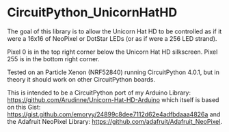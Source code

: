 # CircuitPython_UnicornHatHD

The goal of this library is to allow the Unicorn Hat HD to be controlled as if it were a 16x16 of NeoPixel or DotStar LEDs (or as if were a 256 LED strand).

Pixel 0 is in the top right corner below the Unicorn Hat HD silkscreen. Pixel 255 is in the bottom right corner. 

Tested on an Particle Xenon (NRF52840) running CircuitPython 4.0.1, but in theory it should work on other CircuitPython boards.

This is intended to be a CircuitPython port of my Arduino Library: https://github.com/Arudinne/Unicorn-Hat-HD-Arduino which itself is based on this Gist: https://gist.github.com/emoryy/24899c8dee7112d62e4adfbdaaa4826a and the Adafruit NeoPixel Library: https://github.com/adafruit/Adafruit_NeoPixel.
